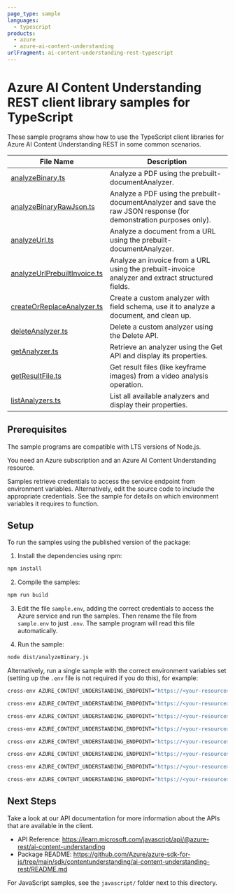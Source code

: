 ```yaml
---
page_type: sample
languages:
  - typescript
products:
  - azure
  - azure-ai-content-understanding
urlFragment: ai-content-understanding-rest-typescript
---
```


# Azure AI Content Understanding REST client library samples for TypeScript

These sample programs show how to use the TypeScript client libraries for Azure AI Content Understanding REST in some common scenarios.

| File Name                                                        | Description                                                                                                         |
| ---------------------------------------------------------------- | ------------------------------------------------------------------------------------------------------------------- |
| [analyzeBinary.ts](src/analyzeBinary.ts)                         | Analyze a PDF using the prebuilt-documentAnalyzer.                                                                  |
| [analyzeBinaryRawJson.ts](src/analyzeBinaryRawJson.ts)           | Analyze a PDF using the prebuilt-documentAnalyzer and save the raw JSON response (for demonstration purposes only). |
| [analyzeUrl.ts](src/analyzeUrl.ts)                               | Analyze a document from a URL using the prebuilt-documentAnalyzer.                                                  |
| [analyzeUrlPrebuiltInvoice.ts](src/analyzeUrlPrebuiltInvoice.ts) | Analyze an invoice from a URL using the prebuilt-invoice analyzer and extract structured fields.                    |
| [createOrReplaceAnalyzer.ts](src/createOrReplaceAnalyzer.ts)     | Create a custom analyzer with field schema, use it to analyze a document, and clean up.                             |
| [deleteAnalyzer.ts](src/deleteAnalyzer.ts)                       | Delete a custom analyzer using the Delete API.                                                                      |
| [getAnalyzer.ts](src/getAnalyzer.ts)                             | Retrieve an analyzer using the Get API and display its properties.                                                  |
| [getResultFile.ts](src/getResultFile.ts)                         | Get result files (like keyframe images) from a video analysis operation.                                            |
| [listAnalyzers.ts](src/listAnalyzers.ts)                         | List all available analyzers and display their properties.                                                          |

## Prerequisites

The sample programs are compatible with LTS versions of Node.js.

You need an Azure subscription and an Azure AI Content Understanding resource.

Samples retrieve credentials to access the service endpoint from environment variables. Alternatively, edit the source code to include the appropriate credentials. See the sample for details on which environment variables it requires to function.

## Setup

To run the samples using the published version of the package:

1. Install the dependencies using npm:

```bash
npm install
```

2. Compile the samples:

```bash
npm run build
```

3. Edit the file `sample.env`, adding the correct credentials to access the Azure service and run the samples. Then rename the file from `sample.env` to just `.env`. The sample program will read this file automatically.

4. Run the sample:

```bash
node dist/analyzeBinary.js
```

Alternatively, run a single sample with the correct environment variables set (setting up the `.env` file is not required if you do this), for example:

```bash
cross-env AZURE_CONTENT_UNDERSTANDING_ENDPOINT="https://<your-resource>.cognitiveservices.azure.com/" node dist/analyzeBinary.js
```

```bash
cross-env AZURE_CONTENT_UNDERSTANDING_ENDPOINT="https://<your-resource>.cognitiveservices.azure.com/" node dist/analyzeUrl.js
```

```bash
cross-env AZURE_CONTENT_UNDERSTANDING_ENDPOINT="https://<your-resource>.cognitiveservices.azure.com/" node dist/analyzeUrlPrebuiltInvoice.js
```

```bash
cross-env AZURE_CONTENT_UNDERSTANDING_ENDPOINT="https://<your-resource>.cognitiveservices.azure.com/" node dist/createOrReplaceAnalyzer.js
```

```bash
cross-env AZURE_CONTENT_UNDERSTANDING_ENDPOINT="https://<your-resource>.cognitiveservices.azure.com/" node dist/deleteAnalyzer.js
```

```bash
cross-env AZURE_CONTENT_UNDERSTANDING_ENDPOINT="https://<your-resource>.cognitiveservices.azure.com/" node dist/getAnalyzer.js
```

```bash
cross-env AZURE_CONTENT_UNDERSTANDING_ENDPOINT="https://<your-resource>.cognitiveservices.azure.com/" node dist/getResultFile.js
```

```bash
cross-env AZURE_CONTENT_UNDERSTANDING_ENDPOINT="https://<your-resource>.cognitiveservices.azure.com/" node dist/listAnalyzers.js
```

## Next Steps

Take a look at our API documentation for more information about the APIs that are available in the client.

- API Reference: https://learn.microsoft.com/javascript/api/@azure-rest/ai-content-understanding
- Package README: https://github.com/Azure/azure-sdk-for-js/tree/main/sdk/contentunderstanding/ai-content-understanding-rest/README.md

For JavaScript samples, see the `javascript/` folder next to this directory.
